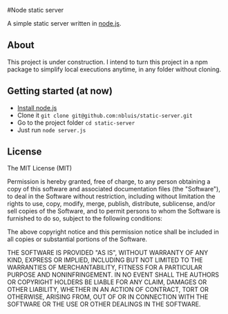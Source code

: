#Node static server

A simple static server written in [node.js](nodejs.org).

## About
This project is under construction.
I intend to turn this project in a npm package to simplify local executions anytime, in any folder without cloning.

## Getting started (at now)
* [Install node.js](http://nodejs.org/download/)
* Clone it `git clone git@github.com:nbluis/static-server.git`
* Go to the project folder `cd static-server`
* Just run `node server.js`

## License
The MIT License (MIT)

Permission is hereby granted, free of charge, to any person obtaining a copy
of this software and associated documentation files (the "Software"), to deal
in the Software without restriction, including without limitation the rights
to use, copy, modify, merge, publish, distribute, sublicense, and/or sell
copies of the Software, and to permit persons to whom the Software is
furnished to do so, subject to the following conditions:

The above copyright notice and this permission notice shall be included in
all copies or substantial portions of the Software.

THE SOFTWARE IS PROVIDED "AS IS", WITHOUT WARRANTY OF ANY KIND, EXPRESS OR
IMPLIED, INCLUDING BUT NOT LIMITED TO THE WARRANTIES OF MERCHANTABILITY,
FITNESS FOR A PARTICULAR PURPOSE AND NONINFRINGEMENT. IN NO EVENT SHALL THE
AUTHORS OR COPYRIGHT HOLDERS BE LIABLE FOR ANY CLAIM, DAMAGES OR OTHER
LIABILITY, WHETHER IN AN ACTION OF CONTRACT, TORT OR OTHERWISE, ARISING FROM,
OUT OF OR IN CONNECTION WITH THE SOFTWARE OR THE USE OR OTHER DEALINGS IN
THE SOFTWARE.